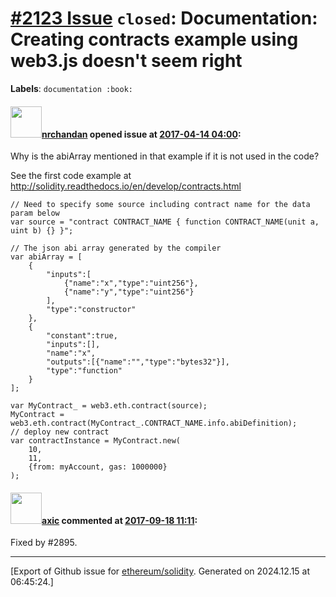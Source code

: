 # [\#2123 Issue](https://github.com/ethereum/solidity/issues/2123) `closed`: Documentation: Creating contracts example using web3.js doesn't seem right
**Labels**: `documentation :book:`


#### <img src="https://avatars.githubusercontent.com/u/1447886?u=43cba4a10629d8933ed7fd58c3c520ea6fa09199&v=4" width="50">[nrchandan](https://github.com/nrchandan) opened issue at [2017-04-14 04:00](https://github.com/ethereum/solidity/issues/2123):

Why is the abiArray mentioned in that example if it is not used in the code?

See the first code example at http://solidity.readthedocs.io/en/develop/contracts.html

```
// Need to specify some source including contract name for the data param below
var source = "contract CONTRACT_NAME { function CONTRACT_NAME(unit a, uint b) {} }";

// The json abi array generated by the compiler
var abiArray = [
    {
        "inputs":[
            {"name":"x","type":"uint256"},
            {"name":"y","type":"uint256"}
        ],
        "type":"constructor"
    },
    {
        "constant":true,
        "inputs":[],
        "name":"x",
        "outputs":[{"name":"","type":"bytes32"}],
        "type":"function"
    }
];

var MyContract_ = web3.eth.contract(source);
MyContract = web3.eth.contract(MyContract_.CONTRACT_NAME.info.abiDefinition);
// deploy new contract
var contractInstance = MyContract.new(
    10,
    11,
    {from: myAccount, gas: 1000000}
);
```

#### <img src="https://avatars.githubusercontent.com/u/20340?v=4" width="50">[axic](https://github.com/axic) commented at [2017-09-18 11:11](https://github.com/ethereum/solidity/issues/2123#issuecomment-330189585):

Fixed by #2895.


-------------------------------------------------------------------------------



[Export of Github issue for [ethereum/solidity](https://github.com/ethereum/solidity). Generated on 2024.12.15 at 06:45:24.]
